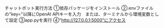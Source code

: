 チャットボット実行方法
    ①依存パッケージをインストール
    ②.envファイルの"key="以降にOpenAI APIキーを入力　または、ターミナルから環境変数として設定
    ③app.pyを実行
    ④"http://127.0.0.1:5000"にアクセス